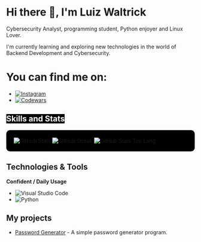 # Hi there 👋, I'm Luiz Waltrick

Cybersecurity Analyst, programming student, Python enjoyer and Linux Lover.

I'm currently learning and exploring new technologies in the world of Backend Development and Cybersecurity.

# You can find me on:

- [![Instagram](https://img.shields.io/badge/Instagram-E4405F?style=flat&logo=instagram&logoColor=white)](https://www.instagram.com/luizz.waltrick/)
- [![Codewars](https://img.shields.io/badge/Codewars-AD2C27?style=flat&logo=codewars&logoColor=white)](https://www.codewars.com/users/LuizzWaltrick)

## <span style="background-color:black; color:white;">Skills and Stats</span>

<div style="background-color:black; padding: 20px; border-radius: 10px;">
  <div style="display: inline-block;">
    <img src="https://github-readme-stats.vercel.app/api?username=luizzwaltrick&show_icons=true&count_private=true&hide_title=true&hide_border=true&bg_color=000000&text_color=ffffff" alt="GitHub Stats" />
  </div>
  
  <div style="display: inline-block;">
    <img src="https://github-readme-streak-stats.herokuapp.com/?user=luizzwaltrick&hide_border=true&background=000000&stroke=ffffff&ring=3D9BFF&fire=ffffff" alt="GitHub Streak" />
  </div>

  <div style="display: inline-block;">
    <img src="https://github-readme-stats.vercel.app/api/top-langs/?username=luizzwaltrick&layout=compact&hide_title=true&hide_border=true&bg_color=000000&text_color=ffffff" alt="GitHub Stats Top Lang" />
  </div>
</div>

## Technologies & Tools

**Confident / Daily Usage**
- ![Visual Studio Code](https://img.shields.io/badge/Visual%20Studio%20Code-007ACC?style=flat&logo=visual-studio-code&logoColor=white&link=https://code.visualstudio.com/)
- ![Python](https://img.shields.io/badge/Python-3776AB?style=flat&logo=python&logoColor=white&link=https://www.python.org/)

## My projects

- [Password Generator](https://github.com/luizzwaltrick/PasswordGenerator) - A simple password generator program.
